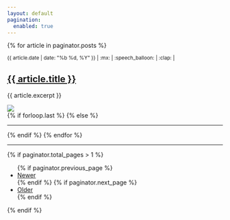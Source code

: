 ```yaml
---
layout: default
pagination:
  enabled: true
---
```


{% for article in paginator.posts %}
  <article class="{% if forloop.first %}first{% elsif forloop.last %}last{% else %}middle{% endif %}">
		<div class="article-head">
			<small class="date">{{ article.date | date: "%b %d, %Y" }} | :mx: | :speech_balloon: | :clap: |</small>
			<h2 class="title"><a href="{{ site.url }}{{ article.url }}">{{ article.title }}</a></h2>
		</div>
		<p class="excerpt">{{ article.excerpt }}</p>
    	<div>
				<a href="{{ site.url }}{{ article.url }}"><img class= "post-img" src="{{ article.image }}"></a>
			</div>
		<!-- <a href="{{ site.url }}{{ article.url }}" class="full-post-link js-pjax">Read more</a>	 -->
	</article>
	{% if forloop.last %}
  {% else %}
  <hr class="hr-post">
  {% endif %}
{% endfor %}

<hr>

{% if paginator.total_pages > 1 %}
<ul>
  {% if paginator.previous_page %}
  <li>
    <a href="{{ paginator.previous_page_path | prepend: site.baseurl }}">Newer</a>
  </li>
  {% endif %}
  {% if paginator.next_page %}
  <li>
    <a href="{{ paginator.next_page_path | prepend: site.baseurl }}">Older</a>
  </li>
  {% endif %}
</ul>
{% endif %}